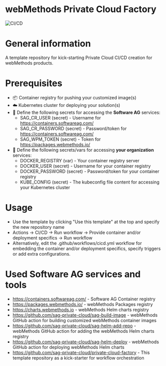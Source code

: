 # webMethods Private Cloud Factory

![CI/CD](https://github.com/sag-private-cloud/private-cloud-factory/actions/workflows/cicd.yml/badge.svg)

# General information
A template repository for kick-starting Private Cloud CI/CD creation for webMethods products. 

# Prerequisites
- :package: Container registry for pushing your customized image(s)
- :cloud: Kubernetes cluster for deploying your solution(s)
- :key: Define the following secrets for accessing the **Software AG** services:
  - SAG_CR_USER (secret) - Username for https://containers.softwareag.com/
  - SAG_CR_PASSWORD (secret) - Password/token for https://containers.softwareag.com/
  - SAG_WPM_TOKEN (secret) - Token for https://packages.webmethods.io/
- :key: Define the following secrets/vars for accessing **your organization** services:
  - DOCKER_REGISTRY (var) - Your container registry server
  - DOCKER_USER (secret) - Username for your container registry
  - DOCKER_PASSWORD (secret) - Password/token for your container registry
  - KUBE_CONFIG (secret) - The kubeconfig file content for accessing your Kubernetes cluster

# Usage
- Use the template by clicking "Use this template" at the top and specify the new repository name
- Actions -> CI/CD -> Run workflow -> Provide container and/or deployment specifics -> Run workflow
- Alternatively, edit the .github/workflows/cicd.yml workflow for embedding the container and/or deployment specifics, specify triggers or add extra configurations.

# Used Software AG services and tools
- https://containers.softwareag.com/ - Software AG Container registry
- https://packages.webmethods.io/ - webMethods Packages registry
- https://charts.webmethods.io - webMethods Helm charts registry
- https://github.com/sag-private-cloud/sag-build-image - webMethods GitHub action for building customized webMethods container images
- https://github.com/sag-private-cloud/sag-helm-add-repo - webMethods GitHub action for adding the webMethods Helm charts registry
- https://github.com/sag-private-cloud/sag-helm-deploy - webMethods GitHub action for deploying webMethods Helm charts
- https://github.com/sag-private-cloud/private-cloud-factory - This template repository as a kick-starter for workflow orchestration
